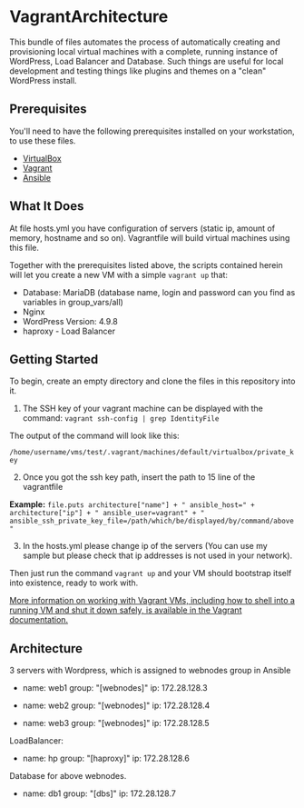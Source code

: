 # VagrantArchitecture

This bundle of files automates the process of automatically creating and provisioning local virtual machines with a complete, running instance of WordPress, Load Balancer and Database. Such things are useful for local development and testing things like plugins and themes on a "clean" WordPress install.

## Prerequisites

You'll need to have the following prerequisites installed on your workstation, to use these files.

* [VirtualBox](https://www.virtualbox.org/)
* [Vagrant](http://www.vagrantup.com/)
* [Ansible](https://www.ansible.com/)

## What It Does

At file hosts.yml you have configuration of servers (static ip, amount of memory, hostname and so on). Vagrantfile will build virtual machines using this file.

Together with the prerequisites listed above, the scripts contained herein will let you create a new VM with a simple `vagrant up` that:

* Database: MariaDB (database name, login and password can you find as variables in group_vars/all)
* Nginx
* WordPress Version: 4.9.8
* haproxy - Load Balancer

## Getting Started

To begin, create an empty directory and clone the files in this repository into it.

1. The SSH key of your vagrant machine can be displayed with the command: 
`vagrant ssh-config | grep IdentityFile`

The output of the command will look like this:

`/home/username/vms/test/.vagrant/machines/default/virtualbox/private_key`

2. Once you got the ssh key path, insert the path to 15 line of the vagrantfile

__Example:__
`file.puts architecture["name"] + " ansible_host=" + architecture["ip"] + " ansible_user=vagrant" + " ansible_ssh_private_key_file=/path/which/be/displayed/by/command/above"`

3. In the hosts.yml please change ip of the servers (You can use my sample but please check that ip addresses is not used in your network).

Then just run the command `vagrant up` and your VM should bootstrap itself into existence, ready to work with. 

[More information on working with Vagrant VMs, including how to shell into a running VM and shut it down safely, is available in the Vagrant documentation.](http://docs.vagrantup.com/v2/getting-started/index.html)

## Architecture                                                                                                
 
3 servers with Wordpress, which is assigned to webnodes group in Ansible 
 
- name: web1
  group: "[webnodes]"
  ip: 172.28.128.3

- name: web2
  group: "[webnodes]"
  ip: 172.28.128.4

- name: web3
  group: "[webnodes]"
  ip: 172.28.128.5

LoadBalancer:

- name: hp
  group: "[haproxy]"
  ip: 172.28.128.6

Database for above webnodes.

- name: db1
  group: "[dbs]"
  ip: 172.28.128.7





